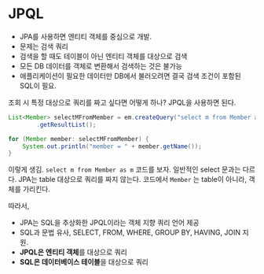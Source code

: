 # JPQL

- JPA를 사용하면 엔티티 객체를 중심으로 개발.
- 문제는 검색 쿼리
- 검색을 할 때도 테이블이 아닌 엔티티 객체를 대상으로 검색
- 모든 DB 데이터를 객체로 변환해서 검색하는 것은 불가능
- 애플리케이션이 필요한 데이터만 DB에서 불러오려면 결국 검색 조건이 포함된 SQL이 필요.

조회 시 특정 대상으로 쿼리를 짜고 싶다면 어떻게 하나? JPQL을 사용하면 된다.

```java
List<Member> selectMFromMember = em.createQuery("select m from Member as m", Member.class)
        .getResultList();

for (Member member: selectMFromMember) {
    System.out.println("member = " + member.getName());
}

```

이렇게 생김. `select m from Member as m` 코드를 보자.
일반적인 select 문과는 다르다. JPA는 table 대상으로 쿼리를 짜지 않는다. 코드에서 `Member` 는 table이 아니라, 객체를 가리킨다.

따라서,
- JPA는 SQL을 추상화한 JPQL이라는 객체 지향 쿼리 언어 제공
- SQL과 문법 유사, SELECT, FROM, WHERE, GROUP BY, HAVING, JOIN 지원.
- **JPQL은 엔티티 객체**를 대상으로 쿼리
- **SQL은 데이터베이스 테이블**을 대상으로 쿼리
